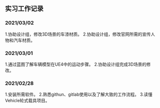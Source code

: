 ## 实习工作记录
### 2021/03/02
1.协助设计组，修改3D场景的车漆材质。
2.协助设计组，修改官网所需的宣传人物和汽车材质。
### 2021/03/01
1.通过蓝图了解车辆模型在UE4中的运动步骤。
2.协助设计组完成3D场景的修改。
### 2021/02/28
1.安装所需软件。
2.熟悉githun、gitlab使用以及了解大致的工作流程。
3.读懂Vehicle轮式载具项目。
